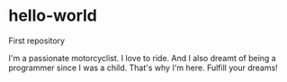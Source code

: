 # hello-world
First repository

I'm a passionate motorcyclist. I love to ride. And I also dreamt of being a programmer since I was a child.
That's why I'm here. Fulfill your dreams!
